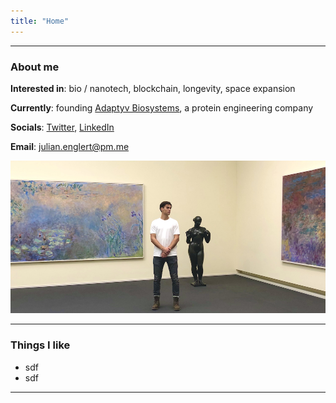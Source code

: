 ```yaml
---
title: "Home"
---
```


---

### About me

**Interested in**: bio / nanotech, blockchain, longevity, space expansion

**Currently**: founding [Adaptyv Biosystems](https://adaptyvbio.com), a protein engineering company

**Socials**: [Twitter](https://twitter.com/julian_englert), [LinkedIn](https://www.linkedin.com/in/julian-englert)

**Email**: julian.englert@pm.me

![profile](/profile2.png)

---

### Things I like

- sdf
- sdf


---